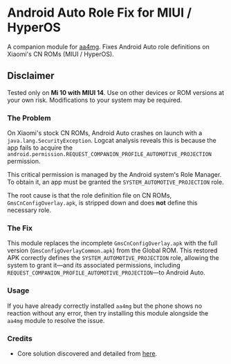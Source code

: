 # Android Auto Role Fix for MIUI / HyperOS

A companion module for [aa4mg](https://github.com/sn-00-x/aa4mg). Fixes Android Auto role definitions on Xiaomi's CN ROMs (MIUI / HyperOS).

## Disclaimer

Tested only on **Mi 10 with MIUI 14**. Use on other devices or ROM versions at your own risk. Modifications to your system may be required.

### The Problem

On Xiaomi's stock CN ROMs, Android Auto crashes on launch with a `java.lang.SecurityException`. Logcat analysis reveals this is because the app fails to acquire the `android.permission.REQUEST_COMPANION_PROFILE_AUTOMOTIVE_PROJECTION` permission.

This critical permission is managed by the Android system's Role Manager. To obtain it, an app must be granted the `SYSTEM_AUTOMOTIVE_PROJECTION` role.

The root cause is that the role definition file on CN ROMs, `GmsCnConfigOverlay.apk`, is stripped down and does **not** define this necessary role.

### The Fix

This module replaces the incomplete `GmsCnConfigOverlay.apk` with the full version (`GmsConfigOverlayCommon.apk`) from the Global ROM. This restored APK correctly defines the `SYSTEM_AUTOMOTIVE_PROJECTION` role, allowing the system to grant it—and its associated permissions, including `REQUEST_COMPANION_PROFILE_AUTOMOTIVE_PROJECTION`—to Android Auto.

### Usage

If you have already correctly installed `aa4mg` but the phone shows no reaction without any error, then try installing this module alongside the `aa4mg` module to resolve the issue.
### Credits

- Core solution discovered and detailed from [here](https://zhuanlan.zhihu.com/p/743030058).
